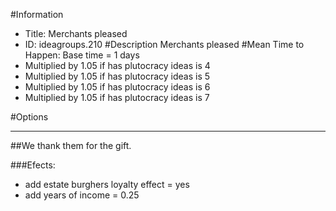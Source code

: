 #Information
 - Title: Merchants pleased
 - ID: ideagroups.210
#Description
Merchants pleased
#Mean Time to Happen:
Base time = 1 days
 - Multiplied by 1.05 if has plutocracy ideas is 4
 - Multiplied by 1.05 if has plutocracy ideas is 5
 - Multiplied by 1.05 if has plutocracy ideas is 6
 - Multiplied by 1.05 if has plutocracy ideas is 7

#Options

___
##We thank them for the gift.

###Efects:<ul><li>add estate burghers loyalty effect = yes</li><li>add years of income = 0.25</li></ul>
